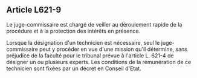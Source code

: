 Article L621-9
----
Le juge-commissaire est chargé de veiller au déroulement rapide de la procédure
et à la protection des intérêts en présence.

Lorsque la désignation d'un technicien est nécessaire, seul le juge-commissaire
peut y procéder en vue d'une mission qu'il détermine, sans préjudice de la
faculté pour le tribunal prévue à l'article L. 621-4 de désigner un ou plusieurs
experts. Les conditions de la rémunération de ce technicien sont fixées par un
décret en Conseil d'Etat.

